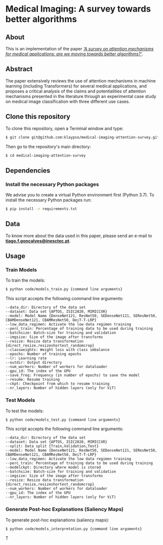 # Medical Imaging: A survey towards better algorithms

## About
This is an implementation of the paper [_'A survey on attention mechanisms for medical applications: are we moving towards better algorithms?'_](https://ieeexplore.ieee.org/document/9889720). 

## Abstract
The paper extensively reviews the use of attention mechanisms in machine learning (including Transformers) for several medical applications, and proposes a critical analysis of the claims and potentialities of attention mechanisms presented in the literature through an experimental case study on medical image classification with three different use cases.

## Clone this repository
To clone this repository, open a Terminal window and type:
```bash
$ git clone git@github.com:klaypso/medical-imaging-attention-survey.git
```
Then go to the repository's main directory:
```bash
$ cd medical-imaging-attention-survey
```

## Dependencies
### Install the necessary Python packages
We advise you to create a virtual Python environment first (Python 3.7). To install the necessary Python packages run:
```bash
$ pip install -r requirements.txt
```

## Data
To know more about the data used in this paper, please send an e-mail to [**tiago.f.goncalves@inesctec.pt**](mailto:tiago.f.goncalves@inesctec.pt).

## Usage
### Train Models
To train the models:
```bash
$ python code/models_train.py {command line arguments}
```
This script accepts the following command line arguments:
```
--data_dir: Directory of the data set
--dataset: Data set {APTOS, ISIC2020, MIMICCXR}
--model: Model Name {DenseNet121, ResNet50, SEDenseNet121, SEResNet50, CBAMDenseNet121, CBAMResNet50, DeiT-T-LRP}
--low_data_regimen: Activate the low data regimen training
--perc_train: Percentage of training data to be used during training
--batchsize: Batch-size for training and validation
--imgsize: Size of the image after transforms
--resize: Resize data transformation {direct_resize,resizeshortest_randomcrop}
--classweights: Weight loss with class imbalance
--epochs: Number of training epochs
--lr: Learning rate
--outdir: Output directory
--num_workers: Number of workers for dataloader
--gpu_id: The index of the GPU
--save_freq: Frequency (in number of epochs) to save the model
--resume: Resume training
--ckpt: Checkpoint from which to resume training
--nr_layers: Number of hidden layers (only for ViT)
```

### Test Models
To test the models:
```bash
$ python code/models_test.py {command line arguments}
```
This script accepts the following command line arguments:
```
--data_dir: Directory of the data set
--dataset: Data set {APTOS, ISIC2020, MIMICCXR}
--split: Data split {Train,Validation,Test}
--model: Model Name {DenseNet121, ResNet50, SEDenseNet121, SEResNet50, CBAMDenseNet121, CBAMResNet50, DeiT-T-LRP}
--low_data_regimen: Activate the low data regimen training
--perc_train: Percentage of training data to be used during training
--modelckpt: Directory where model is stored
--batchsize: Batch-size for training and validation
--imgsize: Size of the image after transforms
--resize: Resize data transformation {direct_resize,resizeshortest_randomcrop}
--num_workers: Number of workers for dataloader
--gpu_id: The index of the GPU
--nr_layers: Number of hidden layers (only for ViT)
```

### Generate Post-hoc Explanations (Saliency Maps)
To generate post-hoc explanations (saliency maps):
```bash
$ python code/models_interpretation.py {command line arguments}
```
T